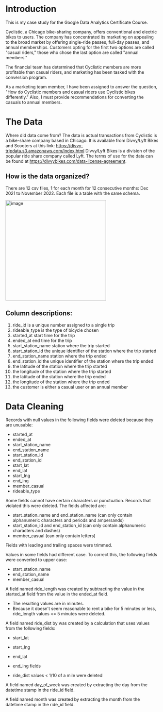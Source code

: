 # Introduction
This is my case study for the Google Data Analytics Certificate Course.

Cyclistic, a Chicago bike-sharing company, offers conventional and electric bikes to users. The company has concentrated its marketing on appealing to the broad market by offering single-ride passes, full-day passes, and annual memberships. Customers opting for the first two options are called "casual riders," those who chose the last option are called "annual members."

The financial team has determined that Cyclistic members are more profitable than casual riders, and marketing has been tasked with the conversion program.

As a marketing team member, I have been assigned to answer the question, "How do Cyclistic members and casual riders use Cyclistic bikes differently." Also, I must provide recommendations for converting the casuals to annual members.

# The Data
Where did data come from? The data is actual transactions from Cyclistic is a bike-share company based in Chicago. It is available from Divvy/Lyft Bikes and Scooters at this link: https://divvy-tripdata.s3.amazonaws.com/index.html Divvy/Lyft Bikes is a division of the popular ride share company called Lyft. The terms of use for the data can be found at https://divvybikes.com/data-license-agreement.

## How is the data organized?
There are 12 csv files, 1 for each month for 12 consecutive months: Dec 2021 to November 2022. Each file is a table with the same schema.

<img width="331" alt="image" src="https://github.com/Peter-Thibodeau/Google-case-study/assets/158618486/dc6c4e23-8e70-4846-8f5e-696e3a7b3413">

 
## Column descriptions:
1.	ride_id is a unique number assigned to a single trip
2.	rideable_type is the type of bicycle chosen
3.	started_at start time for the trip
4.	ended_at end time for the trip
5.	start_station_name station where the trip started
6.	start_station_id the unique identifier of the station where the trip started
7.	end_station_name station where the trip ended
8.	end_station_id the unique identifier of the station where the trip ended
9.	the latitude of the station where the trip started
10.	the longitude of the station where the trip started
11.	the latitude of the station where the trip ended
12.	the longitude of the station where the trip ended
13.	the customer is either a casual user or an annual member

# Data Cleaning
Records with null values in the following fields were deleted because they are unusable:
- started_at
- ended_at  
- start_station_name
- end_station_name  
- start_station_id
- end_station_id  
- start_lat
- end_lat  
- start_lng
- end_lng  
- member_casual  
- rideable_type
  
Some fields cannot have certain characters or punctuation. Records that violated this were deleted. The fields affected are:  
- start_station_name and end_station_name (can only contain alphanumeric characters and periods and ampersands)  
- start_station_id and end_station_id (can only contain alphanumeric characters and dashes)  
- member_casual (can only contain letters)  

Fields with leading and trailing spaces were trimmed.  

Values in some fields had different case. To correct this, the following fields were converted to upper case:  
- start_station_name  
- end_station_name  
- member_casual
  
A field named ride_length was created by subtracting the value in the started_at field from the value in the ended_at field.  
- The resulting values are in minutes.  
- Because it doesn't seem reasonable to rent a bike for 5 minutes or less, ride_length values <= 5 minutes were deleted. 

A field named ride_dist by was created by a calculation that uses values from the following fields:  
- start_lat
- start_lng  
- end_lat
- end_lng fields  

- ride_dist values < 1/10 of a mile were deleted
  
A field named day_of_week was created by extracting the day from the datetime stamp in the ride_id field.  

A field named month was created by extracting the month from the datetime stamp in the ride_id field.  
